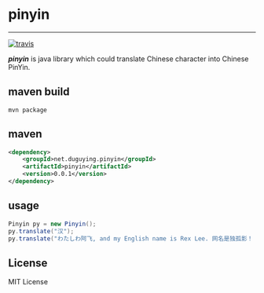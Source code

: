 # pinyin #

----------

[![travis](https://travis-ci.org/duguying/pinyin.svg)](https://travis-ci.org/duguying/pinyin)

***pinyin*** is java library which could translate Chinese character into Chinese PinYin.

## maven build ##
```
mvn package
```

## maven

```xml
<dependency>
    <groupId>net.duguying.pinyin</groupId>
    <artifactId>pinyin</artifactId>
    <version>0.0.1</version>
</dependency>
```

## usage

```java
Pinyin py = new Pinyin();
py.translate("汉");
py.translate("わたしわ阿飞, and my English name is Rex Lee. 网名是独孤影！ ^_^。下面是一段多音分词歧义测试，这个人无伤无臭味。");
```

## License ##

MIT License
